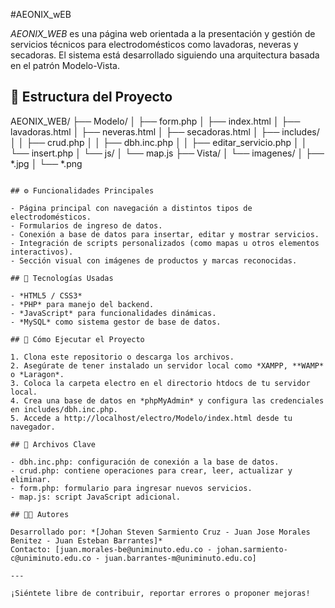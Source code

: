 #AEONIX_wEB

*AEONIX_WEB* es una página web orientada a la presentación y gestión de servicios técnicos para electrodomésticos como lavadoras, neveras y secadoras. El sistema está desarrollado siguiendo una arquitectura basada en el patrón Modelo-Vista.

## 🧩 Estructura del Proyecto

AEONIX_WEB/
├── Modelo/
│   ├── form.php
│   ├── index.html
│   ├── lavadoras.html
│   ├── neveras.html
│   ├── secadoras.html
│   ├── includes/
│   │   ├── crud.php
│   │   ├── dbh.inc.php
│   │   ├── editar_servicio.php
│   │   └── insert.php
│   └── js/
│       └── map.js
├── Vista/
│   └── imagenes/
│       ├── *.jpg
│       └── *.png
```

## ⚙ Funcionalidades Principales

- Página principal con navegación a distintos tipos de electrodomésticos.
- Formularios de ingreso de datos.
- Conexión a base de datos para insertar, editar y mostrar servicios.
- Integración de scripts personalizados (como mapas u otros elementos interactivos).
- Sección visual con imágenes de productos y marcas reconocidas.

## 🚀 Tecnologías Usadas

- *HTML5 / CSS3*
- *PHP* para manejo del backend.
- *JavaScript* para funcionalidades dinámicas.
- *MySQL* como sistema gestor de base de datos.

## 🧪 Cómo Ejecutar el Proyecto

1. Clona este repositorio o descarga los archivos.
2. Asegúrate de tener instalado un servidor local como *XAMPP, **WAMP* o *Laragon*.
3. Coloca la carpeta electro en el directorio htdocs de tu servidor local.
4. Crea una base de datos en *phpMyAdmin* y configura las credenciales en includes/dbh.inc.php.
5. Accede a http://localhost/electro/Modelo/index.html desde tu navegador.

## 📂 Archivos Clave

- dbh.inc.php: configuración de conexión a la base de datos.
- crud.php: contiene operaciones para crear, leer, actualizar y eliminar.
- form.php: formulario para ingresar nuevos servicios.
- map.js: script JavaScript adicional.

## 👨‍💻 Autores

Desarrollado por: *[Johan Steven Sarmiento Cruz - Juan Jose Morales Benitez - Juan Esteban Barrantes]*  
Contacto: [juan.morales-be@uniminuto.edu.co - johan.sarmiento-c@uniminuto.edu.co - juan.barrantes-m@uniminuto.edu.co]

---

¡Siéntete libre de contribuir, reportar errores o proponer mejoras!
